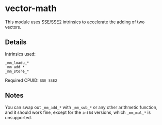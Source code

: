 # vector-math

This module uses SSE/SSE2 intrinsics to accelerate the adding of two vectors.

## Details

Intrinsics used:
```
_mm_loadu_*
_mm_add_*
_mm_store_*
```
Required CPUID: `SSE SSE2`

## Notes

You can swap out `_mm_add_*` with `_mm_sub_*` or any other arithmetic function, and it should work
fine, except for the `int64` versions, which `_mm_mul_*` is unsupported.